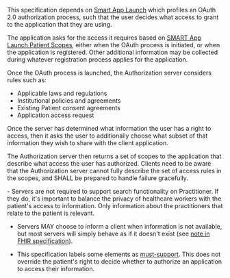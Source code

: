 This specification depends on [Smart App Launch](http://hl7.org/fhir/smart-app-launch) which profiles an OAuth 2.0 authorization process,
such that the user decides what access to grant to the application that they are using. 

The application asks for the access it requires based on [SMART App Launch Patient Scopes](http://hl7.org/fhir/smart-app-launch/scopes-and-launch-context.html#patient-specific-scopes), either when the OAuth process is initiated, 
or when the application is registered. Other additional information may be collected during whatever registration process applies 
for the application. 

Once the OAuth process is launched, the Authorization server considers rules such as:

* Applicable laws and regulations
* Institutional policies and agreements 
* Existing Patient consent agreements
* Application access request 

Once the server has determined what information the user has a right to access, then it asks the user to 
additionally choose what subset of that information they wish to share with the client
application.

The Authorization server then returns a set of scopes to the application that describe what access
the user has authorized. Clients need to be aware that the Authorization server cannot fully describe 
the set of access rules in the scopes, and SHALL be prepared to handle failure gracefully. 

<div class="bg-success" markdown="1">
- Servers are not required to support search functionality on Practitioner. If they do, it's important to balance the privacy of healthcare workers with the patient's access to information. Only information about the practitioners that relate to the patient is relevant.

- Servers MAY choose to inform a client when information is not available, but most servers will simply 
behave as if it doesn't exist (see [note in FHIR specification](http://hl7.org/fhir/security.html#AccessDenied)).

- This specification labels some elements as [must-support](conformance.html#must-support). This 
does not override the patient's right to decide whether to authorize an application to access their information.

</div><!-- new-content -->

